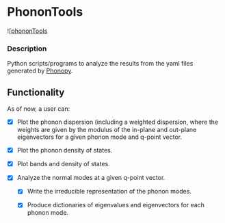# PhononTools
![[phononTools](phononTools.png)


### Description
Python scripts/programs to analyze the results from the yaml files generated by [Phonopy](https://github.com/phonopy/phonopy).

## Functionality
As of now, a user can:

- [x] Plot the phonon dispersion (including a weighted dispersion, where the weights are given by the modulus of the in-plane and out-plane eigenvectors for a given phonon mode and q-point vector.

- [x] Plot the phonon density of states.
- [x] Plot bands and density of states.

- [x] Analyze the normal modes at a given q-point vector.
  - [x] Write the irreducible representation of the phonon modes.
  - [x] Produce dictionaries of eigenvalues and eigenvectors for each phonon mode.


